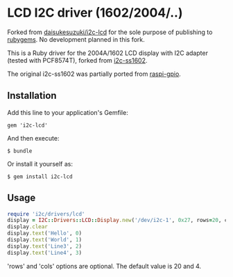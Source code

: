 # LCD I2C driver (1602/2004/..)

Forked from [daisukesuzuki/i2c-lcd](https://github.com/daisukesuzuki/i2c-lcd) for the sole purpose of publishing to
[rubygems](https://rubygems.org/gems/i2c-lcd). No development planned
in this fork.

This is a Ruby driver for the 2004A/1602 LCD display with I2C adapter
(tested with PCF8574T),
forked from [i2c-ss1602](https://github.com/nerab/i2c-ss1602).

The original i2c-ss1602 was partially ported from [raspi-gpio](https://github.com/paulbarber/raspi-gpio/blob/master/lcd_display.py).

## Installation

Add this line to your application's Gemfile:

```
gem 'i2c-lcd'
```

And then execute:

```
$ bundle
```

Or install it yourself as:

```
$ gem install i2c-lcd
```

## Usage

```ruby
require 'i2c/drivers/lcd'
display = I2C::Drivers::LCD::Display.new('/dev/i2c-1', 0x27, rows=20, cols=4)
display.clear
display.text('Hello', 0)
display.text('World', 1)
display.text('Line3', 2)
display.text('Line4', 3)
```

'rows' and 'cols' options are optional. The default value is 20 and 4.

